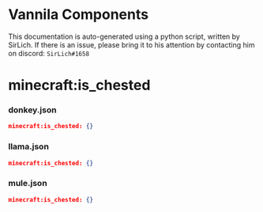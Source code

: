 # Vannila Components
This documentation is auto-generated using a python script, written by SirLich. If there is an issue, please bring it to his attention by contacting him on discord: `SirLich#1658`

# minecraft:is_chested
### donkey.json
```JSON
minecraft:is_chested: {}
```

### llama.json
```JSON
minecraft:is_chested: {}
```

### mule.json
```JSON
minecraft:is_chested: {}
```

